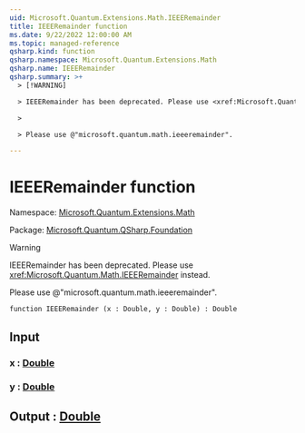```yaml
---
uid: Microsoft.Quantum.Extensions.Math.IEEERemainder
title: IEEERemainder function
ms.date: 9/22/2022 12:00:00 AM
ms.topic: managed-reference
qsharp.kind: function
qsharp.namespace: Microsoft.Quantum.Extensions.Math
qsharp.name: IEEERemainder
qsharp.summary: >+
  > [!WARNING]

  > IEEERemainder has been deprecated. Please use <xref:Microsoft.Quantum.Math.IEEERemainder> instead.

  >

  > Please use @"microsoft.quantum.math.ieeeremainder".

---
```


# IEEERemainder function

Namespace: [Microsoft.Quantum.Extensions.Math](xref:Microsoft.Quantum.Extensions.Math)

Package: [Microsoft.Quantum.QSharp.Foundation](https://nuget.org/packages/Microsoft.Quantum.QSharp.Foundation)


> [!WARNING]
> IEEERemainder has been deprecated. Please use <xref:Microsoft.Quantum.Math.IEEERemainder> instead.
>
> Please use @"microsoft.quantum.math.ieeeremainder".



```qsharp
function IEEERemainder (x : Double, y : Double) : Double
```


## Input

### x : [Double](xref:microsoft.quantum.qsharp.valueliterals#double-literals)




### y : [Double](xref:microsoft.quantum.qsharp.valueliterals#double-literals)





## Output : [Double](xref:microsoft.quantum.qsharp.valueliterals#double-literals)

